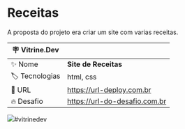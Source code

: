 # Receitas

A proposta do projeto era criar um site com varias receitas.


| :placard: Vitrine.Dev |     |
| -------------  | --- |
| :sparkles: Nome        | **Site de Receitas**
| :label: Tecnologias |html, css
| :rocket: URL         | https://url-deploy.com.br
| :fire: Desafio     | https://url-do-desafio.com.br

<!-- Inserir imagem com a #vitrinedev ao final do link -->
![](https://lh3.googleusercontent.com/0J7WeJ4ZaUigBwVmabTagpSx5fIJOUhDCGA8bzbGchFzW_MPuBf9YjmpiBvc5b2d4TDiAzJ6CI0L9o_ZyCNK6cP8OHzL3UaUEqBRgOBsQPYdck9c7erSl-O_ZH_Wn0EIu-9rLivondXQUrXOx1NEhdcWhNhu0fq3sYcIyYuS-TgeHZEvW_kx9tWQG-9cy_WQnHKhvnHZAUMrz_4hJlE1lprts8oPEn1yHKfIpns5BArA2OVDwWpASa1BkRHUCG_9Qart60wI1XvL6CAEPyXwBq_buCTFb_wyk1hCuAibU0D2lDaIVukKTIIv7wwwL9N8lv2-6JJJ4ySq3mISNdx6rsp5kIqUkefFB1bCOVBono6JSbSi5wEeqYIkQtASpjfcEAbldM1WaaA5prJ6Q6Vq785qLHVRwuLzXxiTg3MqU58rbRkzJYox1Rd5ZxE9anGdp_ppX4exM9LqWKwiT1IgHX94iyqXKYPsWwT4ExcRYYZlJordNuViKIXdxiOwBzvOGR0skh2QzJrXAkD2GtGZlO3NUcvA0LectwTmWZ-AsiSxRdK_d5PDUt-w_pnEAfdvFuwNvS_F1wA2ECRMVHmqbDkZfXK30Qjt8AY6q2kMGlyY1n4TOtszZU7hy8_d-ofhEVGE4EJBNZAWTmbzAX1X1jIkEMsr90NEzYfvYsq93n5_ksvdOWNj5J9RlelkmlMs6D4_HyUiZj6ZeSgXd75rA7H29xJrmij68GPJcMqB1wQ64eG1OHdjLIF6HZqQVZfl4a3zDZqb9XX-CP5Y0MlUZneVuK6RA3iJ0AgkI6CJM2Zj9A1MhpGuCrNW4v4VUnlNgZh7oWtp3_8LkLy10GvYw_7hbxv125DjJq1bapnx9JVdw7UqXkEEXa0WP70vcYhafL4FAa-hHrGg8-JT7HqpT90ae3oXkYVYPIcOPRnwvZ1KXwUOCunp7eITcjT0AqMq_n-kQt5YOU3L=w1893-h923-no?authuser=0)#vitrinedev
